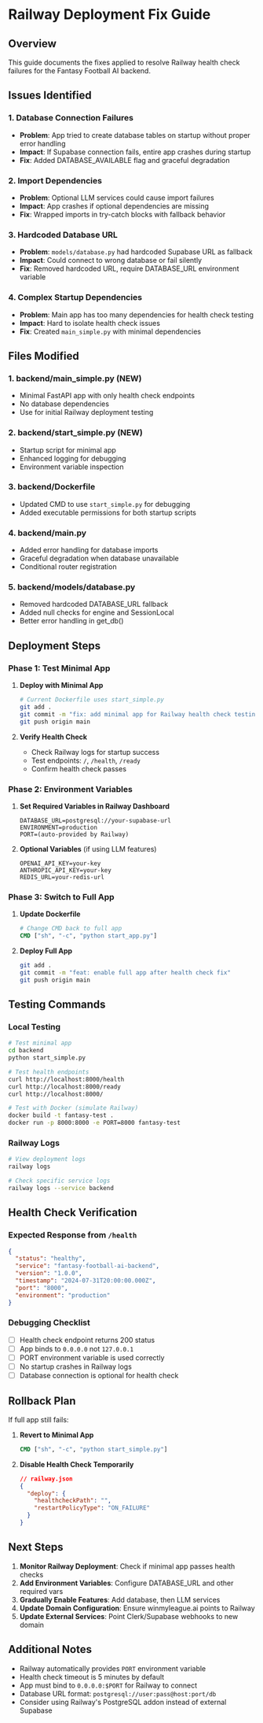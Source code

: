 # Railway Deployment Fix Guide

## Overview
This guide documents the fixes applied to resolve Railway health check failures for the Fantasy Football AI backend.

## Issues Identified

### 1. **Database Connection Failures**
- **Problem**: App tried to create database tables on startup without proper error handling
- **Impact**: If Supabase connection fails, entire app crashes during startup
- **Fix**: Added DATABASE_AVAILABLE flag and graceful degradation

### 2. **Import Dependencies**
- **Problem**: Optional LLM services could cause import failures
- **Impact**: App crashes if optional dependencies are missing
- **Fix**: Wrapped imports in try-catch blocks with fallback behavior

### 3. **Hardcoded Database URL**
- **Problem**: `models/database.py` had hardcoded Supabase URL as fallback
- **Impact**: Could connect to wrong database or fail silently
- **Fix**: Removed hardcoded URL, require DATABASE_URL environment variable

### 4. **Complex Startup Dependencies**
- **Problem**: Main app has too many dependencies for health check testing
- **Impact**: Hard to isolate health check issues
- **Fix**: Created `main_simple.py` with minimal dependencies

## Files Modified

### 1. **backend/main_simple.py** (NEW)
- Minimal FastAPI app with only health check endpoints
- No database dependencies
- Use for initial Railway deployment testing

### 2. **backend/start_simple.py** (NEW)
- Startup script for minimal app
- Enhanced logging for debugging
- Environment variable inspection

### 3. **backend/Dockerfile**
- Updated CMD to use `start_simple.py` for debugging
- Added executable permissions for both startup scripts

### 4. **backend/main.py**
- Added error handling for database imports
- Graceful degradation when database unavailable
- Conditional router registration

### 5. **backend/models/database.py**
- Removed hardcoded DATABASE_URL fallback
- Added null checks for engine and SessionLocal
- Better error handling in get_db()

## Deployment Steps

### Phase 1: Test Minimal App
1. **Deploy with Minimal App**
   ```bash
   # Current Dockerfile uses start_simple.py
   git add .
   git commit -m "fix: add minimal app for Railway health check testing"
   git push origin main
   ```

2. **Verify Health Check**
   - Check Railway logs for startup success
   - Test endpoints: `/`, `/health`, `/ready`
   - Confirm health check passes

### Phase 2: Environment Variables
1. **Set Required Variables in Railway Dashboard**
   ```
   DATABASE_URL=postgresql://your-supabase-url
   ENVIRONMENT=production
   PORT=(auto-provided by Railway)
   ```

2. **Optional Variables** (if using LLM features)
   ```
   OPENAI_API_KEY=your-key
   ANTHROPIC_API_KEY=your-key
   REDIS_URL=your-redis-url
   ```

### Phase 3: Switch to Full App
1. **Update Dockerfile**
   ```dockerfile
   # Change CMD back to full app
   CMD ["sh", "-c", "python start_app.py"]
   ```

2. **Deploy Full App**
   ```bash
   git add .
   git commit -m "feat: enable full app after health check fix"
   git push origin main
   ```

## Testing Commands

### Local Testing
```bash
# Test minimal app
cd backend
python start_simple.py

# Test health endpoints
curl http://localhost:8000/health
curl http://localhost:8000/ready
curl http://localhost:8000/

# Test with Docker (simulate Railway)
docker build -t fantasy-test .
docker run -p 8000:8000 -e PORT=8000 fantasy-test
```

### Railway Logs
```bash
# View deployment logs
railway logs

# Check specific service logs
railway logs --service backend
```

## Health Check Verification

### Expected Response from `/health`
```json
{
  "status": "healthy",
  "service": "fantasy-football-ai-backend",
  "version": "1.0.0",
  "timestamp": "2024-07-31T20:00:00.000Z",
  "port": "8000",
  "environment": "production"
}
```

### Debugging Checklist
- [ ] Health check endpoint returns 200 status
- [ ] App binds to `0.0.0.0` not `127.0.0.1`
- [ ] PORT environment variable is used correctly
- [ ] No startup crashes in Railway logs
- [ ] Database connection is optional for health check

## Rollback Plan

If full app still fails:

1. **Revert to Minimal App**
   ```dockerfile
   CMD ["sh", "-c", "python start_simple.py"]
   ```

2. **Disable Health Check Temporarily**
   ```json
   // railway.json
   {
     "deploy": {
       "healthcheckPath": "",
       "restartPolicyType": "ON_FAILURE"
     }
   }
   ```

## Next Steps

1. **Monitor Railway Deployment**: Check if minimal app passes health checks
2. **Add Environment Variables**: Configure DATABASE_URL and other required vars
3. **Gradually Enable Features**: Add database, then LLM services
4. **Update Domain Configuration**: Ensure winmyleague.ai points to Railway
5. **Update External Services**: Point Clerk/Supabase webhooks to new domain

## Additional Notes

- Railway automatically provides `PORT` environment variable
- Health check timeout is 5 minutes by default
- App must bind to `0.0.0.0:$PORT` for Railway to connect
- Database URL format: `postgresql://user:pass@host:port/db`
- Consider using Railway's PostgreSQL addon instead of external Supabase
